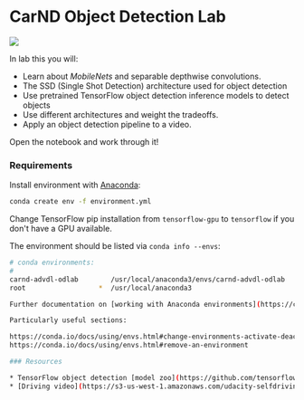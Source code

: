 # CarND Object Detection Lab

![](assets/clip.gif)

In lab this you will:

* Learn about *MobileNets* and separable depthwise convolutions.
* The SSD (Single Shot Detection) architecture used for object detection
* Use pretrained TensorFlow object detection inference models to detect objects
* Use different architectures and weight the tradeoffs.
* Apply an object detection pipeline to a video.

Open the notebook and work through it!

### Requirements

Install environment with [Anaconda](https://www.continuum.io/downloads):

```sh
conda create env -f environment.yml
```

Change TensorFlow pip installation from `tensorflow-gpu` to `tensorflow` if you don't have a GPU available.

The environment should be listed via `conda info --envs`:

```sh
# conda environments:
#
carnd-advdl-odlab        /usr/local/anaconda3/envs/carnd-advdl-odlab
root                  *  /usr/local/anaconda3

Further documentation on [working with Anaconda environments](https://conda.io/docs/using/envs.html#managing-environments). 

Particularly useful sections:

https://conda.io/docs/using/envs.html#change-environments-activate-deactivate
https://conda.io/docs/using/envs.html#remove-an-environment

### Resources

* TensorFlow object detection [model zoo](https://github.com/tensorflow/models/blob/master/object_detection/g3doc/detection_model_zoo.md)
* [Driving video](https://s3-us-west-1.amazonaws.com/udacity-selfdrivingcar/advanced_deep_learning/driving.mp4)

